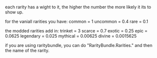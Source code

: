 each rarity has a wight to it, the higher the number the more likely it its to show up.

for the vaniall rarities you have:
common = 1
uncommon = 0.4
rare = 0.1

the modded rarities add in:
trinket = 3 
scarce = 0.7
exotic = 0.25
epic = 0.0625
legendary = 0.025
mythical = 0.00625
divine = 0.0015625


if you are using raritybundle, you can do "RarityBundle.Rarities." and then the name of the rarity.